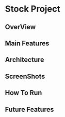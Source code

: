 # Stock Project
## OverView

## Main Features

## Architecture

## ScreenShots

## How To Run

## Future Features